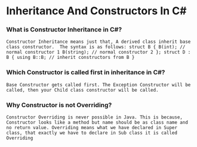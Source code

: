 # Inheritance And Constructors In C#

### What is Constructor Inheritance in C#?

`Constructor Inheritance means just that, A derived class inherit base class constructor.  The syntax is as follows: struct B { B(int); // normal constructor 1 B(string); // normal constructor 2 }; struct D : B { using B::B; // inherit constructors from B }`
### Which Constructor is called first in inheritance in C#?
`Base Constructor gets called first. The Exception Constructor will be called, then your Child class constructor will be called.`

### Why Constructor is not Overriding?
`Constructor Overriding is never possible in Java. This is because, Constructor looks like a method but name should be as class name and no return value. Overriding means what we have declared in Super class, that exactly we have to declare in Sub class it is called Overriding`
